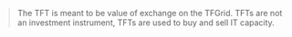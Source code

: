 > The TFT is meant to be value of exchange on the TFGrid. TFTs are not an investment instrument, TFTs are used to buy and sell IT capacity.